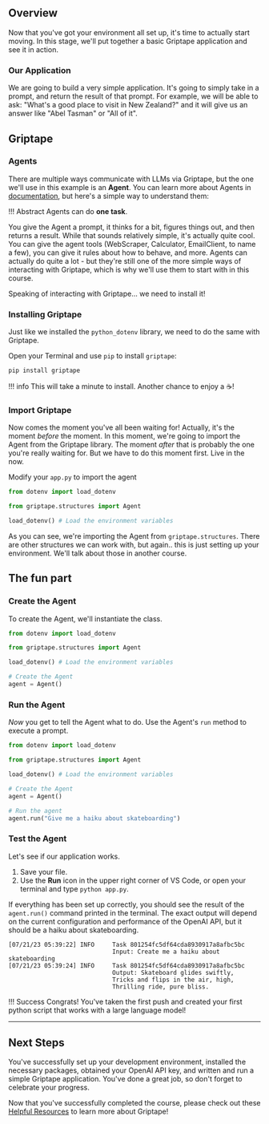 ## Overview

Now that you've got your environment all set up, it's time to actually start moving. In this stage, we'll put together a basic Griptape application and see it in action. 

<!-- <iframe  src="https://www.youtube.com/embed/_rg5rbzNc4c" title="YouTube video player" frameborder="0" allow="accelerometer; autoplay; clipboard-write; encrypted-media; gyroscope; picture-in-picture; web-share" allowfullscreen></iframe> -->

### Our Application

We are going to build a very simple application. It's going to simply take in a prompt, and return the result of that prompt. For example, we will be able to ask: "What's a good place to visit in New Zealand?" and it will give us an answer like "Abel Tasman" or "All of it".

## Griptape
### Agents

There are multiple ways communicate with LLMs via Griptape, but the one we'll use in this example is an **Agent**. You can learn more about Agents in [documentation](https://docs.griptape.ai/en/latest/griptape-framework/structures/agents/), but here's a simple way to understand them:

!!! Abstract
    Agents can do **one task**.

You give the Agent a prompt, it thinks for a bit, figures things out, and then returns a result. While that sounds relatively simple, it's actually quite cool. You can give the agent tools (WebScraper, Calculator, EmailClient, to name a few), you can give it rules about how to behave, and more. Agents can actually do quite a lot - but they're still one of the more simple ways of interacting with Griptape, which is why we'll use them to start with in this course.

Speaking of interacting with Griptape... we need to install it!

### Installing Griptape

Just like we installed the `python_dotenv` library, we need to do the same with Griptape. 

Open your Terminal and use `pip` to install `griptape`:

```sh
pip install griptape

```

!!! info
    This will take a minute to install. Another chance to enjoy a :coffee:!

### Import Griptape

Now comes the moment you've all been waiting for! Actually, it's the moment _before_ the moment. In this moment, we're going to import the Agent from the Griptape library. The moment _after_ that is probably the one you're really waiting for. But we have to do this moment first. Live in the now.

Modify your `app.py` to import the agent

```py title="app.py" hl_lines="3" linenums="1"
from dotenv import load_dotenv

from griptape.structures import Agent

load_dotenv() # Load the environment variables
```

As you can see, we're importing the Agent from `griptape.structures`. There are other structures we can work with, but again.. this is just setting up your environment. We'll talk about those in another course.

## The fun part
### Create the Agent

To create the Agent, we'll instantiate the class. 

```py title="app.py" hl_lines="7 8" linenums="1"
from dotenv import load_dotenv

from griptape.structures import Agent

load_dotenv() # Load the environment variables

# Create the Agent
agent = Agent()
```

### Run the Agent
_Now_ you get to tell the Agent what to do. Use the Agent's `run` method to execute a prompt.

```py title="app.py" hl_lines="10 11" linenums="1"
from dotenv import load_dotenv

from griptape.structures import Agent

load_dotenv() # Load the environment variables

# Create the Agent
agent = Agent()

# Run the agent
agent.run("Give me a haiku about skateboarding")
```

### Test the Agent

Let's see if our application works.

1. Save your file.
2. Use the **Run** icon in the upper right corner of VS Code, or open your terminal and type `python app.py`.

If everything has been set up correctly, you should see the result of the `agent.run()` command printed in the terminal. The exact output will depend on the current configuration and performance of the OpenAI API, but it should be a haiku about skateboarding.

```shell
[07/21/23 05:39:22] INFO     Task 801254fc5df64cda8930917a8afbc5bc                                              
                             Input: Create me a haiku about skateboarding                                       
[07/21/23 05:39:24] INFO     Task 801254fc5df64cda8930917a8afbc5bc                                              
                             Output: Skateboard glides swiftly,                                                 
                             Tricks and flips in the air, high,                                                 
                             Thrilling ride, pure bliss.      
```

!!! Success
    Congrats! You've taken the first push and created your first python script that works with a large language model!

---

## Next Steps

You've successfully set up your development environment, installed the necessary packages, obtained your OpenAI API key, and written and run a simple Griptape application. You've done a great job, so don't forget to celebrate your progress. 

Now that you've successfully completed the course, please check out these [Helpful Resources](04_helpful_resources.md) to learn more about Griptape!


